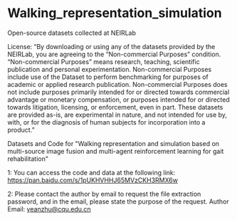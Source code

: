 # Walking_representation_simulation
Open-source datasets collected at NEIRLab

License: “By downloading or using any of the datasets provided by the NEIRLab, you are agreeing to the “Non-commercial Purposes” condition. 
“Non-commercial Purposes” means research, teaching, scientific publication and personal experimentation. 
Non-commercial Purposes include use of the Dataset to perform benchmarking for purposes of academic or applied research publication. 
Non-commercial Purposes does not include purposes primarily intended for or directed towards commercial advantage or monetary compensation, or purposes intended for or directed towards litigation, licensing, or enforcement, even in part.
These datasets are provided as-is, are experimental in nature, and not intended for use by, with, or for the diagnosis of human subjects for incorporation into a product.”

Datasets and Code for "Walking representation and simulation based on multi-source image fusion and multi-agent reinforcement learning for gait rehabilitation"

1: You can access the code and data at the following link:  https://pan.baidu.com/s/1pUKHVHHJ65MVzCKH3RMX6w
 
2: Please contact the author by email to request the file extraction password, and in the email, please state the purpose of the request.
Author Email: yeanzhu@cqu.edu.cn
